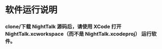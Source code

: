 # 软件运行说明  
### clone/下载 NightTalk 源码后，请使用 XCode 打开 NightTalk.xcworkspace（而不是 NightTalk.xcodeproj） 运行软件。  